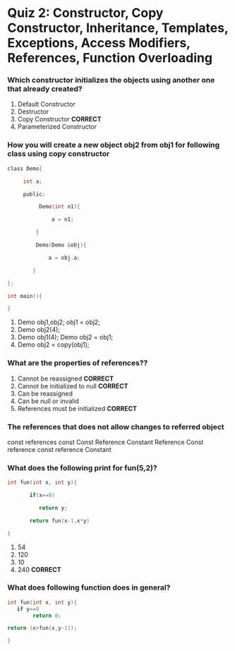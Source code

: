 
# Quiz 2: Constructor, Copy Constructor, Inheritance, Templates, Exceptions, Access Modifiers, References, Function Overloading

### Which constructor initializes the objects using another one that already created?
1. Default Constructor 
2. Destructor
3. Copy Constructor ****CORRECT****
4. Parameterized Constructor 


### How you will create a new object obj2 from obj1 for following class using copy constructor
```go
class Demo{

     int a;

     public:

          Demo(int n1){

              a = n1;

         }

         Demo(Demo &obj){

             a = obj.a;       

        }

};

int main(){

}
```

1. Demo obj1,obj2;
obj1 = obj2;
2. Demo obj2(4);
3. Demo obj1(4);
Demo obj2 = obj1;
4. Demo obj2 = copy(obj1); 


### What are the properties of references??
1. Cannot be reassigned ****CORRECT****
2. Cannot be initialized to null ****CORRECT****
3. Can be reassigned 
4. Can be null or invalid 
5. References must be initialized ****CORRECT****

### The references that does not allow changes to referred object
const references 
const 
Const Reference 
Constant Reference 
Const reference 
const reference 
Constant 

### What does the following print for fun(5,2)?
```go
int fun(int x, int y){

       if(x==0)

          return y;

       return fun(x-1,x*y)

}
```
1. 54 
2. 120 
3. 10 
4. 240 ****CORRECT****

### What does following function does in general?
```go
int fun(int x, int y){
   if y==0
        return 0;

return (x+fun(x,y-1));

}
```
